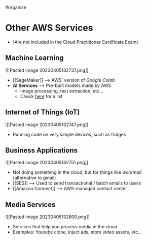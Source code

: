 #organize 
# Other AWS Services
- (Are not included in the Cloud Practitioner Certificate Exam)

## Machine Learning
![[Pasted image 20230405132737.png]]
- [[SageMaker]] --> AWS' version of *Google Colab*
- **AI Services** --> Pre-built models made by AWS
	- Image processing, text extraction, etc...
	- Check [here](https://www.udemy.com/course/aws-cloud-practitioner-complete-aws-introduction/learn/lecture/33151856#learning-tools) for a list

## Internet of Things (IoT)
![[Pasted image 20230405132747.png]]
- Running code on very simple devices, such as fridges

## Business Applications
![[Pasted image 20230405132751.png]]
- Not doing something in the cloud, but for things like *workmail* (alternative to gmail) 
- [[SES]] --> Used to send transactional / batch emails to users
- [[Amazon Connect]] --> AWS-managed contact center

## Media Services
![[Pasted image 20230405132800.png]]
- Services that help you process media in the cloud
- Examples: Youtube clone, inject ads, store video assets, etc...

